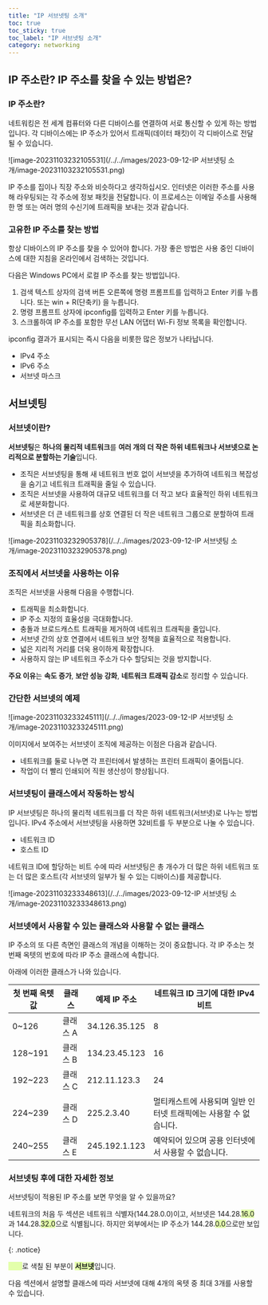 ```yaml
---
title: "IP 서브넷팅 소개"
toc: true
toc_sticky: true
toc_label: "IP 서브넷팅 소개"
category: networking
---
```


## IP 주소란? IP 주소를 찾을 수 있는 방법은?

### IP 주소란?

네트워킹은 전 세계 컴퓨터와 다른 디바이스를 연결하여 서로 통신할 수 있게 하는 방법입니다. 각 디바이스에는 IP 주소가 있어서 트래픽(데이터 패킷)이 각 디바이스로 전달될 수 있습니다.

![image-20231103232105531](/../../images/2023-09-12-IP 서브넷팅 소개/image-20231103232105531.png)

IP 주소를 집이나 직장 주소와 비슷하다고 생각하십시오. 인터넷은 이러한 주소를 사용해 라우팅되는 각 주소에 정보 패킷을 전달합니다. 이 프로세스는 이메일 주소를 사용해 한 명 또는 여러 명의 수신기에 트래픽을 보내는 것과 같습니다.

### 고유한 IP 주소를 찾는 방법

항상 디바이스의 IP 주소를 찾을 수 있어야 합니다. 가장 좋은 방법은 사용 중인 디바이스에 대한 지침을 온라인에서 검색하는 것입니다. 

다음은 Windows PC에서 로컬 IP 주소를 찾는 방법입니다.

1. 검색 텍스트 상자의 검색 버튼 오른쪽에 명령 프롬프트를 입력하고 Enter 키를 누릅니다. 또는 win + R(단축키) 을 누릅니다.
2. 명령 프롬프트 상자에 ipconfig를 입력하고 Enter 키를 누릅니다.
3. 스크롤하여 IP 주소를 포함한 무선 LAN 어댑터 Wi-Fi 정보 목록을 확인합니다.

ipconfig 결과가 표시되는 즉시 다음을 비롯한 많은 정보가 나타납니다.

- IPv4 주소
- IPv6 주소
- 서브넷 마스크

## 서브넷팅

### 서브넷이란?

**서브넷팅**은 **하나의 물리적 네트워크**를 **여러 개의 더 작은 하위 네트워크나 서브넷으로 논리적으로 분할하는 기술**입니다. 

- 조직은 서브넷팅을 통해 새 네트워크 번호 없이 서브넷을 추가하여 네트워크 복잡성을 숨기고 네트워크 트래픽을 줄일 수 있습니다. 
- 조직은 서브넷을 사용하여 대규모 네트워크를 더 작고 보다 효율적인 하위 네트워크로 세분화합니다. 
- 서브넷은 더 큰 네트워크를 상호 연결된 더 작은 네트워크 그룹으로 분할하여 트래픽을 최소화합니다. 

![image-20231103232905378](/../../images/2023-09-12-IP 서브넷팅 소개/image-20231103232905378.png)

### 조직에서 서브넷을 사용하는 이유

조직은 서브넷을 사용해 다음을 수행합니다. 

- 트래픽을 최소화합니다. 
- IP 주소 지정의 효율성을 극대화합니다. 
- 충돌과 브로드캐스트 트래픽을 제거하여 네트워크 트래픽을 줄입니다. 
- 서브넷 간의 상호 연결에서 네트워크 보안 정책을 효율적으로 적용합니다. 
- 넓은 지리적 거리를 더욱 용이하게 확장합니다.
- 사용하지 않는 IP 네트워크 주소가 다수 할당되는 것을 방지합니다.

**주요 이유**는 <span class="hlm">**속도 증가**</span>, <span class="hlm">**보안 성능 강화**</span>, <span class="hlm">**네트워크 트래픽 감소**</span>로 정리할 수 있습니다.

### 간단한 서브넷의 예제

![image-20231103233245111](/../../images/2023-09-12-IP 서브넷팅 소개/image-20231103233245111.png)

이미지에서 보여주는 서브넷이 조직에 제공하는 이점은 다음과 같습니다.

- 네트워크를 둘로 나누면 각 프린터에서 발생하는 프린터 트래픽이 줄어듭니다. 
- 작업이 더 빨리 인쇄되어 직원 생산성이 향상됩니다.

### 서브넷팅이 클래스에서 작동하는 방식

IP 서브넷팅은 하나의 물리적 네트워크를 더 작은 하위 네트워크(서브넷)로 나누는 방법입니다. IPv4 주소에서 서브넷팅을 사용하면 32비트를 두 부분으로 나눌 수 있습니다. 

- 네트워크 ID 
- 호스트 ID 

네트워크 ID에 할당하는 비트 수에 따라 서브넷팅은 총 개수가 더 많은 하위 네트워크 또는 더 많은 호스트(각 서브넷의 일부가 될 수 있는 디바이스)를 제공합니다.

![image-20231103233348613](/../../images/2023-09-12-IP 서브넷팅 소개/image-20231103233348613.png)

### 서브넷에서 사용할 수 있는 클래스와 사용할 수 없는 클래스

IP 주소의 또 다른 측면인 클래스의 개념을 이해하는 것이 중요합니다. 각 IP 주소는 첫 번째 옥텟의 번호에 따라 IP 주소 클래스에 속합니다. 

아래에 이러한 클래스가 나와 있습니다.

| 첫 번째 옥텟 값 | 클래스   | 예제 IP 주소  | 네트워크 ID 크기에 대한 IPv4 비트                            |
| --------------- | -------- | ------------- | ------------------------------------------------------------ |
| 0~126           | 클래스 A | 34.126.35.125 | 8                                                            |
| 128~191         | 클래스 B | 134.23.45.123 | 16                                                           |
| 192~223         | 클래스 C | 212.11.123.3  | 24                                                           |
| 224~239         | 클래스 D | 225.2.3.40    | 멀티캐스트에 사용되며 일반 인터넷 트래픽에는 사용할 수 없습니다. |
| 240~255         | 클래스 E | 245.192.1.123 | 예약되어 있으며 공용 인터넷에서 사용할 수 없습니다.          |

### 서브넷팅 후에 대한 자세한 정보

서브넷팅이 적용된 IP 주소를 보면 무엇을 알 수 있을까요? 

네트워크의 처음 두 섹션은 네트워크 식별자(144.28.0.0)이고, 서브넷은 144.28.<span style="background-color: #e3ffad">16.0</span>과 144.28.<span style="background-color: #e3ffab">32.0</span>으로 식별됩니다. 하지만 외부에서는 IP 주소가 144.28.<span style="background-color: #e3ffab">0.0</span>으로만 보입니다.

{: .notice}

<span style="background-color: #e3ffab">       </span>로 색칠 된 부분이 <span style="background-color: #e3ffab">**서브넷**</span>입니다.

다음 섹션에서 설명할 클래스에 따라 서브넷에 대해 4개의 옥텟 중 최대 3개를 사용할 수 있습니다. 
